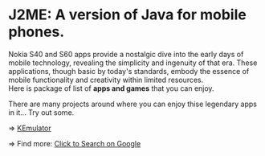 # J2ME: A version of Java for mobile phones. 
Nokia S40 and S60 apps provide a nostalgic dive into the early days of mobile technology, revealing the simplicity and ingenuity of that era. 
These applications, though basic by today's standards, embody the essence of mobile functionality and creativity within limited resources.  
Here is package of list of **apps and games** that you can enjoy.

There are many projects around where you can enjoy thise legendary apps in it... Try out some.

=> [KEmulator](https://archive.org/details/KEmulator103)

=> Find more: [Click to Search on Google](https://www.google.com/search?q=j2me+emulator)


